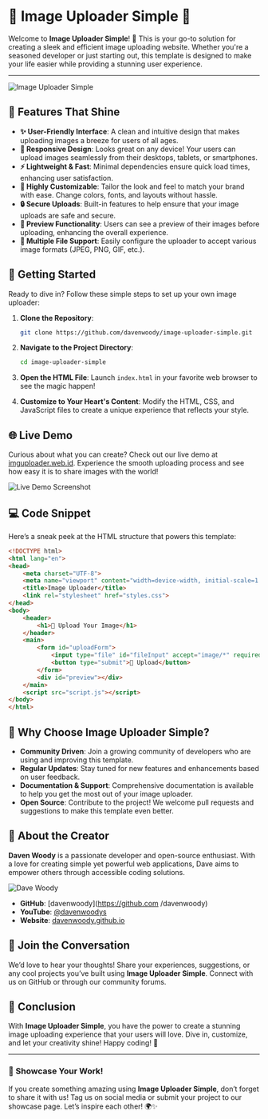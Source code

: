 

# 🌟 Image Uploader Simple 🌟

Welcome to **Image Uploader Simple**! 🚀 This is your go-to solution for creating a sleek and efficient image uploading website. Whether you're a seasoned developer or just starting out, this template is designed to make your life easier while providing a stunning user experience.

-----

![Image Uploader Simple](https://example.com/path/to/your/image-uploader-screenshot.png) <!-- Replace with an actual image URL -->

## 🎨 Features That Shine

- **✨ User-Friendly Interface**: A clean and intuitive design that makes uploading images a breeze for users of all ages.
- **📱 Responsive Design**: Looks great on any device! Your users can upload images seamlessly from their desktops, tablets, or smartphones.
- **⚡ Lightweight & Fast**: Minimal dependencies ensure quick load times, enhancing user satisfaction.
- **🔧 Highly Customizable**: Tailor the look and feel to match your brand with ease. Change colors, fonts, and layouts without hassle.
- **🔒 Secure Uploads**: Built-in features to help ensure that your image uploads are safe and secure.
- **🌈 Preview Functionality**: Users can see a preview of their images before uploading, enhancing the overall experience.
- **📁 Multiple File Support**: Easily configure the uploader to accept various image formats (JPEG, PNG, GIF, etc.).

## 🚀 Getting Started

Ready to dive in? Follow these simple steps to set up your own image uploader:

1. **Clone the Repository**:
   ```bash
   git clone https://github.com/davenwoody/image-uploader-simple.git
   ```

2. **Navigate to the Project Directory**:
   ```bash
   cd image-uploader-simple
   ```

3. **Open the HTML File**:
   Launch `index.html` in your favorite web browser to see the magic happen!

4. **Customize to Your Heart's Content**:
   Modify the HTML, CSS, and JavaScript files to create a unique experience that reflects your style.

## 🌐 Live Demo

Curious about what you can create? Check out our live demo at [imguploader.web.id](https://imguploader.web.id/). Experience the smooth uploading process and see how easy it is to share images with the world!

![Live Demo Screenshot](https://example.com/path/to/your/live-demo-screenshot.png) <!-- Replace with an actual image URL -->

## 💻 Code Snippet

Here’s a sneak peek at the HTML structure that powers this template:

```html
<!DOCTYPE html>
<html lang="en">
<head>
    <meta charset="UTF-8">
    <meta name="viewport" content="width=device-width, initial-scale=1.0">
    <title>Image Uploader</title>
    <link rel="stylesheet" href="styles.css">
</head>
<body>
    <header>
        <h1>🌈 Upload Your Image</h1>
    </header>
    <main>
        <form id="uploadForm">
            <input type="file" id="fileInput" accept="image/*" required>
            <button type="submit">🚀 Upload</button>
        </form>
        <div id="preview"></div>
    </main>
    <script src="script.js"></script>
</body>
</html>
```

## 🎉 Why Choose Image Uploader Simple?

- **Community Driven**: Join a growing community of developers who are using and improving this template.
- **Regular Updates**: Stay tuned for new features and enhancements based on user feedback.
- **Documentation & Support**: Comprehensive documentation is available to help you get the most out of your image uploader.
- **Open Source**: Contribute to the project! We welcome pull requests and suggestions to make this template even better.

## 👤 About the Creator

**Daven Woody** is a passionate developer and open-source enthusiast. With a love for creating simple yet powerful web applications, Dave aims to empower others through accessible coding solutions.

![Dave Woody]() <!-- Replace with an actual image URL -->

- **GitHub**: [davenwoody](https://github.com /davenwoody)
- **YouTube**: [@davenwoodys](https://youtube.com/davenwoodys)
- **Website**: [davenwoody.github.io](https://davenwoody.github.io)

## 💬 Join the Conversation

We’d love to hear your thoughts! Share your experiences, suggestions, or any cool projects you’ve built using **Image Uploader Simple**. Connect with us on GitHub or through our community forums.

## 🌟 Conclusion

With **Image Uploader Simple**, you have the power to create a stunning image uploading experience that your users will love. Dive in, customize, and let your creativity shine! Happy coding! 🎉

---

### 🌟 Showcase Your Work!

If you create something amazing using **Image Uploader Simple**, don’t forget to share it with us! Tag us on social media or submit your project to our showcase page. Let’s inspire each other! 🌍✨

